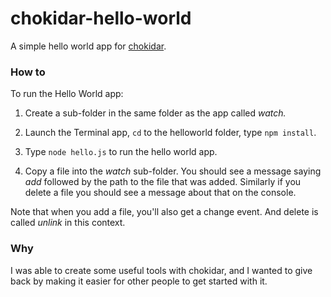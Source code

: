 # chokidar-hello-world

A simple hello world app for <a href="https://github.com/paulmillr/chokidar">chokidar</a>.

### How to

To run the Hello World app:

1. Create a sub-folder in the same folder as the app called <i>watch.</i>

2. Launch the Terminal app, `cd` to the helloworld folder, type `npm install`.

3. Type `node hello.js` to run the hello world app.

4. Copy a file into the <i>watch</i> sub-folder. You should see a message saying <i>add</i> followed by the path to the file that was added. Similarly if you delete a file you should see a message about that on the console. 

Note that when you add a file, you'll also get a change event. And delete is called <i>unlink</i> in this context. 

### Why

I was able to create some useful tools with chokidar, and I wanted to give back by making it easier for other people to get started with it. 

